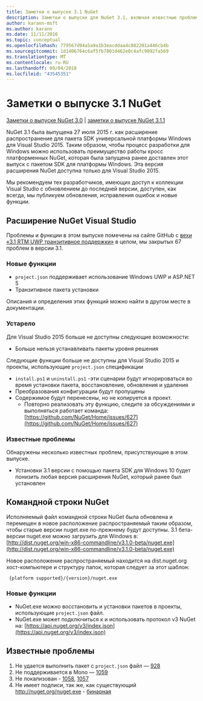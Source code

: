 ```yaml
---
title: Заметки о выпуске 3.1 NuGet
description: Заметки о выпуске для NuGet 3.1, включая известные проблемы, исправления ошибок, добавленные функции и запросы на изменение структуры.
author: karann-msft
ms.author: karann
ms.date: 11/11/2016
ms.topic: conceptual
ms.openlocfilehash: 779567d94a5a9a1b3eacddaa4c882201a446cb4b
ms.sourcegitcommit: 1d1406764c6af5fb7801d462e0c4afc9092fa569
ms.translationtype: MT
ms.contentlocale: ru-RU
ms.lasthandoff: 09/04/2018
ms.locfileid: "43545351"
---
```

# <a name="nuget-31-release-notes"></a>Заметки о выпуске 3.1 NuGet

[Заметки о выпуске NuGet 3.0](../release-notes/nuget-3.0.0.md) | [заметки о выпуске NuGet 3.1.1](../release-notes/nuget-3.1.1.md)

NuGet 3.1 была выпущена 27 июля 2015 г. как расширение распространение для пакета SDK универсальной платформы Windows для Visual Studio 2015. Таким образом, чтобы процесс разработки для Windows можно использовать преимущество работы кросс платформенных NuGet, которая была запущена ранее доставлен этот выпуск с пакетом SDK для платформы Windows. Эта версия расширения NuGet доступна только для Visual Studio 2015.

Мы рекомендуем тех разработчиков, имеющих доступ к коллекции Visual Studio с обновлением до последней версии, доступен, как всегда, мы публикуем обновления, исправления ошибок и новые функции.

## <a name="nuget-visual-studio-extension"></a>Расширение NuGet Visual Studio

Проблемы и функции в этом выпуске помечены на сайте GitHub с [вехи «3.1 RTM UWP транзитивное поддержки»](https://github.com/NuGet/Home/issues?utf8=%E2%9C%93&q=is%3Aclosed+milestone%3A%223.1+RTM+UWP+transitive+support%22+) в целом, мы закрытых 67 проблем в версии 3.1.

### <a name="new-features"></a>Новые функции

* `project.json` поддерживает использование Windows UWP и ASP.NET 5
* Транзитивное пакета установки

Описания и определения этих функций можно найти в другом месте в документации.

### <a name="deprecated"></a>Устарело

Для Visual Studio 2015 больше не доступны следующие возможности:

* Больше нельзя устанавливать пакеты уровня решения

Следующие функции больше не доступны для Visual Studio 2015 и проекты, использующие `project.json` спецификации

* `install.ps1` и `uninstall.ps1` -эти сценарии будут игнорироваться во время установки пакета, восстановление, обновления и удаления
* Преобразования конфигурации будут пропущены
* Содержимое будут перенесены, но не копируется в проект.
    * Повторно реализовать эту функцию, следите за обсуждениями и выполняться работает команда: [https://github.com/NuGet/Home/issues/627](https://github.com/NuGet/Home/issues/627)


### <a name="known-issues"></a>Известные проблемы

Обнаружены несколько известных проблем, присутствующие в этом выпуске.

* Установки 3.1 версии с помощью пакета SDK для Windows 10 будет понизить любая версия расширения NuGet, который ранее был установлен

## <a name="nuget-command-line"></a>Командной строки NuGet

Исполняемый файл командной строки NuGet была обновлена и перемещен в новое расположение распространяемый таким образом, чтобы старые версии nuget.exe по-прежнему будут доступны.  3.1 бета-версии nuget.exe можно загрузить для Windows в: [http://dist.nuget.org/win-x86-commandline/v3.1.0-beta/nuget.exe](http://dist.nuget.org/win-x86-commandline/v3.1.0-beta/nuget.exe)

Новое расположение распространяемый находится на dist.nuget.org хост-компьютере и структуру папок, которая следует за этот шаблон:

     {platform supported}/{version}/nuget.exe

### <a name="new-features"></a>Новые функции

* NuGet.exe можно восстановить и установки пакетов в проекты, использующие `project.json` файл.
* NuGet.exe может подключиться к и использовать протокол v3 NuGet на: [https://api.nuget.org/v3/index.json](https://api.nuget.org/v3/index.json)

## <a name="known-issues"></a>Известные проблемы ##

1.    Не удается выполнить пакет с `project.json` файл — [928](https://github.com/NuGet/Home/issues/928)
2.    Не поддерживается в Mono — [1059](https://github.com/NuGet/Home/issues/1059)
3.    Не локализован - [1058](https://github.com/NuGet/Home/issues/1058), [1057](https://github.com/NuGet/Home/issues/1057)
4.    Не имеет подписи, так же, как существующий http://nuget.org/nuget.exe  -  [бинарная](https://github.com/NuGet/Home/issues/1073)
